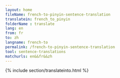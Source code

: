 ```yaml
---
layout: home
fileName: french-to-pinyin-sentence-translation
translatein: french_to_pinyin
folderName : translate
lang: en
from: fr
to: zh
langname: french-to
permalink: /french-to-pinyin-sentence-translation
tool: sentence-translations
matchurls: en&&fr&&zh
---
```

{% include section/translateinto.html %}
